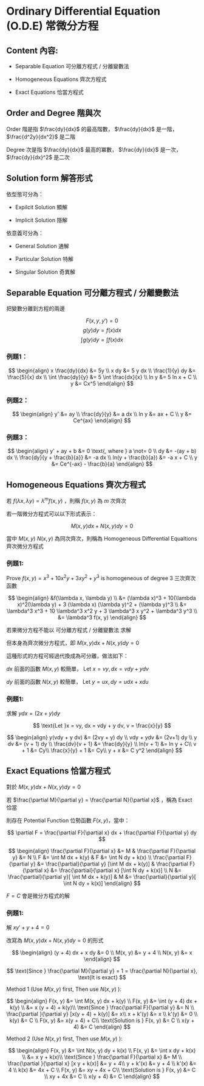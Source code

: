 # Ordinary Differential Equation (O.D.E) 常微分方程

## Content 內容:

- Separable Equation 可分離方程式 / 分離變數法

- Homogeneous Equations 齊次方程式

- Exact Equations 恰當方程式

## Order and Degree 階與次

Order 階是指 $\frac{dy}{dx}$ 的最高階數， $\frac{dy}{dx}$ 是一階， $\frac{d^2y}{dx^2}$ 是二階

Degree 次是指 $\frac{dy}{dx}$ 最高的冪數， $\frac{dy}{dx}$ 是一次， $\frac{dy}{dx}^2$ 是二次

## Solution form 解答形式

依型態可分為：

- Expilcit Solution 顯解

- Implicit Solution 隱解

依意義可分為：

- General Solution 通解

- Particular Solution 特解

- Singular Solution 奇異解

## Separable Equation 可分離方程式 / 分離變數法

把變數分離到方程的兩邊

$$
F(x, y, y') = 0
$$
$$
g(y) dy = f(x) dx 
$$
$$
\int_{}^{}g(y)dy = \int_{}^{}f(x)dx 
$$

### 例題1：

$$
\begin{align} 
x \frac{dy}{dx} &= 5y \\
x dy &= 5 y dx \\
\frac{1}{y} dy &= \frac{5}{x} dx \\
\int \frac{dy}{y} &= 5 \int \frac{dx}{x} \\
ln y &= 5 ln x + C \\
y &= Cx^5
\end{align}
$$

### 例題2：

$$
\begin{align} 
y' &= ay \\
\frac{dy}{y} &= a dx \\
ln y &= ax + C \\
y &= Ce^{ax}
\end{align}
$$

### 例題3：

$$
\begin{align} 
y' + ay + b &= 0 \text{, where } a \not= 0 \\
dy &= -(ay + b) dx \\
\frac{dy}{y + \frac{b}{a}} &= -a dx \\
ln(y + \frac{b}{a}) &= -a x + C \\
y &= Ce^{-ax} - \frac{b}{a}
\end{align}
$$

## Homogeneous Equations 齊次方程式

若 $f(\lambda x, \lambda y) = \lambda^m f(x, y)$ ，則稱 $f(x, y)$ 為 $m$ 次齊次

若一階微分方程式可以以下形式表示：

$$
M(x, y) dx + N(x, y) dy = 0
$$

當中 $M(x, y)$ $N(x, y)$ 為同次齊次，則稱為 Homogeneous Differential Equaltions 齊次微分方程式

### 例題1:

Prove $f(x, y) = x^3 + 10 x^2 y + 3xy^2 + y^3$ is homogeneous of degree 3 三次齊次函數

$$
\begin{align} 
&f(\lambda x, \lambda y) \\
&= (\lambda x)^3 + 10(\lambda x)^2(\lambda y) + 3 (\lambda x) (\lambda y)^2 + (\lambda y)^3 \\
&= \lambda^3 x^3 + 10 \lambda^3 x^2 y + 3 \lambda^3 x y^2 + \lambda^3 y^3 \\
&= \lambda^3 f(x, y)
\end{align}
$$

若果微分方程不能以 可分離方程式 / 分離變數法 求解

但本身為齊次微分方程式，即 $M(x, y) dx + N(x, y) dy = 0$

這種形式的方程可經過代換成為可分離，做法如下：

$dx$ 前面的函數 $M(x, y)$ 較簡單， $\text{Let } x = vy, dx = v dy + y dv$ 

$dy$ 前面的函數 $N(x, y)$ 較簡單， $\text{Let } y = ux, dy = u dx + x du$ 

### 例題1:

求解 $y dx = (2x + y) dy$

$$
\text{Let }x = vy, dx = vdy + y dv, v = \frac{x}{y}
$$

$$
\begin{align}
y(vdy + y dv) &= (2vy + y) dy \\
vdy + ydv &= (2v+1) dy \\
y dv &= (v + 1) dy \\
\frac{dv}{v + 1} &= \frac{dy}{y} \\
ln(v + 1) &= ln y + C\\
v + 1 &= Cy\\
\frac{x}{y} + 1 &= Cy\\
y + x &= C y^2
\end{align}
$$

## Exact Equations 恰當方程式

對於 $M(x, y) dx + N(x, y) dy = 0$ 

若 $\frac{\partial M}{\partial y} = \frac{\partial N}{\partial x}$ ，稱為 Exact 恰當

則存在 Potential Function 位勢函數 $F(x, y)$，當中：

$$
\partial F = \frac{\partial F}{\partial x} dx + \frac{\partial F}{\partial y} dy
$$

$$
\begin{align} 
\frac{\partial F}{\partial x} &= M & \frac{\partial F}{\partial y} &= N \\
F &= \int M dx + k(y) & F &= \int N dy + k(x)  \\
\frac{\partial F}{\partial y} &= \frac{\partial}{\partial y} [\int M dx + k(y)] & \frac{\partial F}{\partial x} &= \frac{\partial}{\partial x} [\int N dy + k(x)] \\
N &= \frac{\partial}{\partial y}[ \int M dx + k(y)] & M &= \frac{\partial}{\partial y}[ \int N dy + k(x)]
\end{align}
$$

$F = C$ 會是微分方程式的解

### 例題1:

解 $xy' + y + 4 = 0$ 

改寫為 $M(x, y) dx + N(x, y) dy = 0$ 的形式

$$
\begin{align}
(y + 4) dx + x dy &= 0 \\
M(x, y) &= y + 4 \\
N(x, y) &= x
\end{align}
$$

$$
\text{Since } \frac{\partial M}{\partial y} = 1 = \frac{\partial N}{\partial x}, \text{It is exact} 
$$

Method 1 (Use $M(x, y)$ first, Then use $N(x, y)$ ):

$$
\begin{align}
F(x, y) &= \int M(x, y) dx + k(y) \\
F(x, y) &= \int (y + 4) dx + k(y) \\
&= x (y + 4) + k(y)\\
\text{Since } \frac{\partial F}{\partial y} &= N \\
\frac{\partial }{\partial y} [x(y + 4) + k(y)] &= x\\
x + k'(y) &= x \\
k'(y) &= 0 \\
k(y) &= C \\
F(x, y) &= x(y + 4) + C\\
\text{Solution is } F(x, y) &= C \\
x(y + 4) &= C 
\end{align}
$$

Method 2 (Use $N(x, y)$ first, Then use $M(x, y)$ ):

$$
\begin{align}
F(x, y) &= \int N(x, y) dy + k(x) \\
F(x, y) &= \int x dy + k(x) \\
&= x y + k(x)\\
\text{Since } \frac{\partial F}{\partial x} &= M \\
\frac{\partial }{\partial x} [x y + k(x)] &= y + 4\\
y + k'(x) &= y + 4 \\
k'(x) &= 4 \\
k(x) &= 4x + C \\
F(x, y) &= xy + 4x + C\\
\text{Solution is } F(x, y) &= C \\
xy + 4x &= C \\
x(y + 4) &= C 
\end{align}
$$
